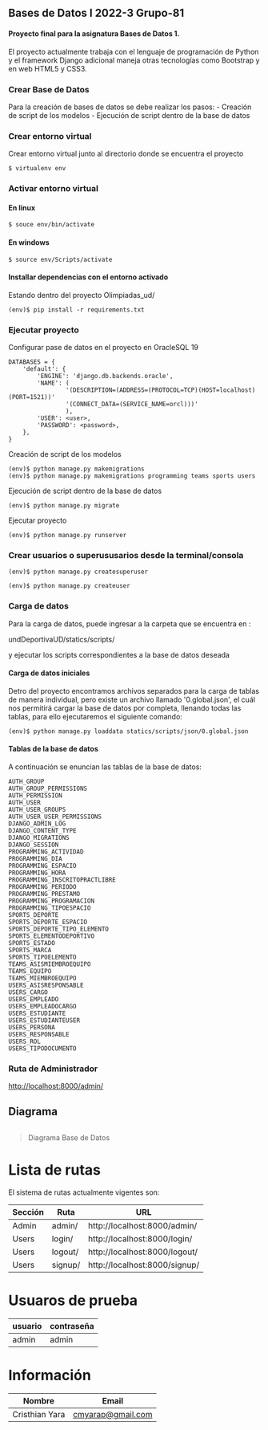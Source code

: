 ## Bases de Datos I 2022-3 Grupo-81

#### Proyecto final para la asignatura Bases de Datos 1.


El proyecto actualmente trabaja con el lenguaje de programación de Python y el framework Django adicional maneja otras tecnologías como Bootstrap y en web HTML5 y CSS3.


### Crear Base de Datos

Para la creación de bases de datos se debe realizar los pasos:
    - Creación de script de los modelos
    - Ejecución de script dentro de la base de datos

### Crear entorno virtual

Crear entorno virtual junto al directorio donde se encuentra el proyecto
```
$ virtualenv env
```

### Activar entorno virtual

#### En linux
```
$ souce env/bin/activate
```
#### En windows
```
$ source env/Scripts/activate
```
#### Installar dependencias con el entorno activado

Estando dentro del proyecto Olimpiadas_ud/
```
(env)$ pip install -r requirements.txt
```
### Ejecutar proyecto

Configurar pase de datos en el proyecto en OracleSQL 19
```
DATABASES = {
    'default': {
        'ENGINE': 'django.db.backends.oracle',
        'NAME': (
                '(DESCRIPTION=(ADDRESS=(PROTOCOL=TCP)(HOST=localhost)(PORT=1521))'
                '(CONNECT_DATA=(SERVICE_NAME=orcl)))'
                ),
        'USER': <user>,
        'PASSWORD': <password>,
    },
}
```

Creación de script de los modelos
```
(env)$ python manage.py makemigrations
(env)$ python manage.py makemigrations programming teams sports users
```

Ejecución de script dentro de la base de datos
```
(env)$ python manage.py migrate
```

Ejecutar proyecto
```
(env)$ python manage.py runserver
```

### Crear usuarios o superususarios desde la terminal/consola
```
(env)$ python manage.py createsuperuser
```
```
(env)$ python manage.py createuser
```
### Carga de datos

Para la carga de datos, puede ingresar a la carpeta que se encuentra en :

 undDeportivaUD/statics/scripts/
 
 y ejecutar los scripts correspondientes a la base de datos deseada

#### Carga de datos iniciales

Detro del proyecto encontramos archivos separados para la carga de tablas de manera individual, pero existe un archivo llamado '0.global.json', el cuál nos permitirá cargar la base de datos por completa, llenando todas las tablas, para ello ejecutaremos el siguiente comando:
```
(env)$ python manage.py loaddata statics/scripts/json/0.global.json
```

#### Tablas de la base de datos

A continuación se enuncian las tablas de la base de datos:
```
AUTH_GROUP
AUTH_GROUP_PERMISSIONS
AUTH_PERMISSION
AUTH_USER
AUTH_USER_GROUPS
AUTH_USER_USER_PERMISSIONS
DJANGO_ADMIN_LOG
DJANGO_CONTENT_TYPE
DJANGO_MIGRATIONS
DJANGO_SESSION
PROGRAMMING_ACTIVIDAD
PROGRAMMING_DIA
PROGRAMMING_ESPACIO
PROGRAMMING_HORA
PROGRAMMING_INSCRITOPRACTLIBRE
PROGRAMMING_PERIODO
PROGRAMMING_PRESTAMO
PROGRAMMING_PROGRAMACION
PROGRAMMING_TIPOESPACIO
SPORTS_DEPORTE
SPORTS_DEPORTE_ESPACIO
SPORTS_DEPORTE_TIPO_ELEMENTO
SPORTS_ELEMENTODEPORTIVO
SPORTS_ESTADO
SPORTS_MARCA
SPORTS_TIPOELEMENTO
TEAMS_ASISMIEMBROEQUIPO
TEAMS_EQUIPO
TEAMS_MIEMBROEQUIPO
USERS_ASISRESPONSABLE
USERS_CARGO
USERS_EMPLEADO
USERS_EMPLEADOCARGO
USERS_ESTUDIANTE
USERS_ESTUDIANTEUSER
USERS_PERSONA
USERS_RESPONSABLE
USERS_ROL
USERS_TIPODOCUMENTO
```

### Ruta de Administrador

 <http://localhost:8000/admin/>

## Diagrama

![]()

> Diagrama Base de Datos 


# Lista de rutas

El sistema de rutas actualmente vigentes son:

| Sección  |  Ruta | URL |
| ------------ | ------------ | ------------ |
| Admin | admin/ | http://localhost:8000/admin/ |
| Users | login/ | http://localhost:8000/login/ |
| Users | logout/ | http://localhost:8000/logout/ |
| Users | signup/ | http://localhost:8000/signup/ |


# Usuaros de prueba

| usuario  |  contraseña |
| ------------ | ------------ |
| admin | admin |

# Información

| Nombre  |  Email |
| ------------ | ------------ |
|  Cristhian Yara |  cmyarap@gmail.com |